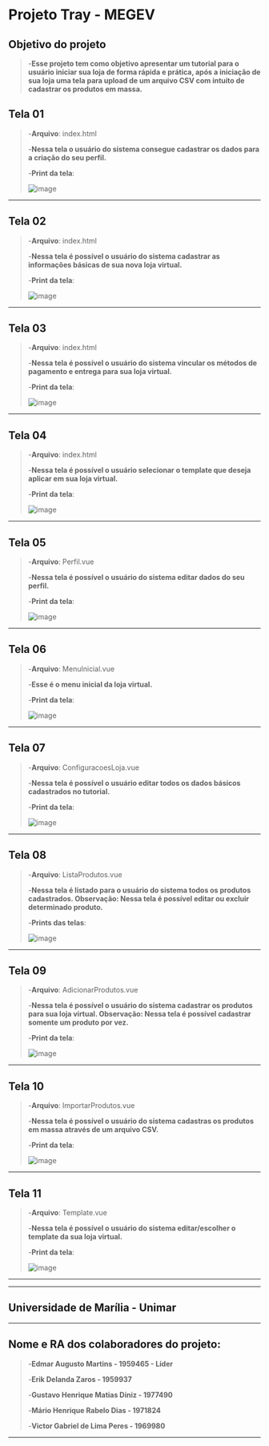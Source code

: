 # Projeto Tray - MEGEV

## Objetivo do projeto
>-**Esse projeto tem como objetivo apresentar um tutorial para o usuário iniciar sua loja de forma rápida e prática, após a iniciação de sua loja uma tela para upload de um arquivo CSV com intuito de cadastrar os produtos em massa.**

## Tela 01

>-**Arquivo**: index.html
> 
>-**Nessa tela o usuário do sistema consegue cadastrar os dados para a criação do seu perfil.**
> 
>-**Print da tela**:
> 
>![image](https://github.com/GustavoM4tias/ProjecTray/assets/127625388/70cc6502-8a71-47bb-9528-8525b0373c3e)

---

## Tela 02

>-**Arquivo**: index.html
> 
>-**Nessa tela é possível o usuário do sistema cadastrar as informações básicas de sua nova loja virtual.**
> 
>-**Print da tela**:
> 
>![image](https://github.com/GustavoM4tias/ProjecTray/assets/127625388/50bb2135-d424-464f-bdba-2cd63d2a95f9)

---

## Tela 03

>-**Arquivo**: index.html
> 
>-**Nessa tela é possível o usuário do sistema vincular os métodos de pagamento e entrega para sua loja virtual.**
> 
>-**Print da tela**:
> 
>![image](https://github.com/GustavoM4tias/ProjecTray/assets/127625388/6495306b-6cad-426b-9d48-b6005c8cff7f)
---

## Tela 04

>-**Arquivo**: index.html
> 
>-**Nessa tela é possível o usuário selecionar o template que deseja aplicar em sua loja virtual.**
> 
>-**Print da tela**:
> 
>![image](https://github.com/GustavoM4tias/ProjecTray/assets/127625388/e865f23d-8bab-4ead-b06c-0956017d8020)
---

## Tela 05

>-**Arquivo**: Perfil.vue
> 
>-**Nessa tela é possível o usuário do sistema editar dados do seu perfil.**
> 
>-**Print da tela**:
> 
>![image](https://github.com/GustavoM4tias/ProjecTray/assets/127625388/2ee717b7-ca7c-433f-9cff-783ccd8fc050)
---

## Tela 06

>-**Arquivo**: MenuInicial.vue
> 
>-**Esse é o menu inicial da loja virtual.**
> 
>-**Print da tela**:
> 
>![image](https://github.com/GustavoM4tias/ProjecTray/assets/127625388/0ea8f2f7-07a7-4ae2-b0c8-fda900cac43b)
---

## Tela 07

>-**Arquivo**: ConfiguracoesLoja.vue
> 
>-**Nessa tela é possível o usuário editar todos os dados básicos cadastrados no tutorial.**
> 
>-**Print da tela**:
> 
>![image](https://github.com/GustavoM4tias/ProjecTray/assets/127625388/26f175cb-25e5-4d39-88d0-b2ad029d7612)
---

## Tela 08

>-**Arquivo**: ListaProdutos.vue
> 
>-**Nessa tela é listado para o usuário do sistema todos os produtos cadastrados.
> Observação: Nessa tela é possível editar ou excluir determinado produto.**
> 
>-**Prints das telas**:
> 
>![image](https://github.com/GustavoM4tias/ProjecTray/assets/127625388/c78bcdd8-1c4c-427e-aa9d-69a9c7a7c733)
---

## Tela 09

>-**Arquivo**: AdicionarProdutos.vue
>
>-**Nessa tela é possível o usuário do sistema cadastrar os produtos para sua loja virtual.
> Observação: Nessa tela é possível cadastrar somente um produto por vez.**
>
>-**Print da tela**:
>
>![image](https://github.com/GustavoM4tias/ProjecTray/assets/127625388/95143646-d7ec-4b7b-bf19-1f51a5d29597)
---

## Tela 10

>-**Arquivo**: ImportarProdutos.vue
>
>-**Nessa tela é possível o usuário do sistema cadastras os produtos em massa através de um arquivo CSV.**
>
>-**Print da tela**:
>
>![image](https://github.com/GustavoM4tias/ProjecTray/assets/127625388/cc64a7e6-618c-48a7-8b9b-c69df92bee48)
---

## Tela 11

>-**Arquivo**: Template.vue
>
>-**Nessa tela é possível o usuário do sistema editar/escolher o template da sua loja virtual.**
>
>-**Print da tela**:
>
>![image](https://github.com/GustavoM4tias/ProjecTray/assets/127625388/22be53e1-e54c-455c-aa7b-ca157e4dc19d)
---

---
## Universidade de Marília - Unimar
---
## Nome e RA dos colaboradores do projeto:

>-**Edmar Augusto Martins - 1959465 - Líder**
> 
>-**Erik Delanda Zaros - 1959937**
> 
>-**Gustavo Henrique Matias Diniz - 1977490**
> 
>-**Mário Henrique Rabelo Dias - 1971824**
> 
>-**Victor Gabriel de Lima Peres - 1969980**
---
